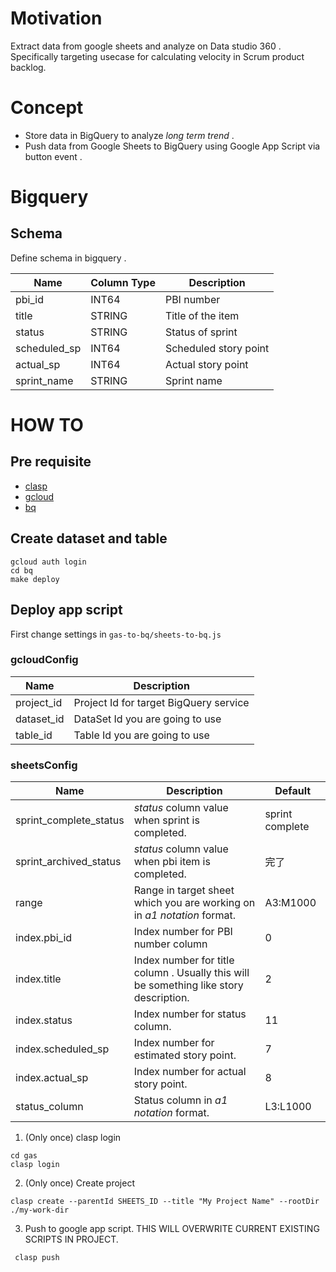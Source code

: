 # Motivation

Extract data from google sheets and analyze on Data studio 360 .
Specifically targeting usecase for calculating velocity in Scrum product backlog.

# Concept

* Store data in BigQuery to analyze _long term trend_ .
* Push data from Google Sheets to BigQuery using Google App Script via button event .

# Bigquery

## Schema 

Define schema in bigquery .

| Name | Column Type | Description |
| ---- | ---- | ----------- |
| pbi_id | INT64 | PBI number |
| title | STRING | Title of the item |
| status | STRING | Status of sprint |
| scheduled_sp | INT64 | Scheduled story point |
| actual_sp | INT64 | Actual story point |
| sprint_name | STRING | Sprint name |

# HOW TO

## Pre requisite

* [clasp](https://github.com/google/clasp)
* [gcloud](https://cloud.google.com/sdk/gcloud)
* [bq](https://cloud.google.com/bigquery/docs/bq-command-line-tool)

## Create dataset and table

```
gcloud auth login
cd bq
make deploy
```

## Deploy app script

First change settings in `gas-to-bq/sheets-to-bq.js`

### gcloudConfig
| Name | Description |
| ---- | ----------- |
| project_id | Project Id for target BigQuery service |
| dataset_id | DataSet Id you are going to use |
| table_id | Table Id you are going to use |

### sheetsConfig
| Name | Description | Default |
| ---- | ----------  | ------- |
| sprint_complete_status | _status_ column value when sprint is completed.  | sprint complete |
| sprint_archived_status | _status_ column value when pbi item is completed. | 完了 |
| range | Range in target sheet which you are working on in _a1 notation_ format. | A3:M1000 |
| index.pbi_id | Index number for PBI number column | 0 |
| index.title | Index number for title column . Usually this will be something like story description.| 2 |
| index.status | Index number for status column. | 11 |
| index.scheduled_sp | Index number for estimated story point. | 7 |
| index.actual_sp | Index number for actual story point. | 8 |
| status_column | Status column in _a1 notation_ format. | L3:L1000 |

1. (Only once) clasp login
```
cd gas
clasp login
```

2. (Only once) Create project
```
clasp create --parentId SHEETS_ID --title "My Project Name" --rootDir ./my-work-dir
```

3. Push to google app script. THIS WILL OVERWRITE CURRENT EXISTING SCRIPTS IN PROJECT.
```
 clasp push
```
